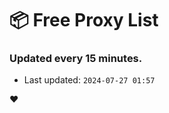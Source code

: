 # :package: Free Proxy List
### Updated every 15 minutes.

- Last updated: `2024-07-27 01:57`

:heart:
